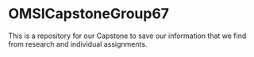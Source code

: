 # OMSICapstoneGroup67

This is a repository for our Capstone to save our information that we find from research and individual assignments.